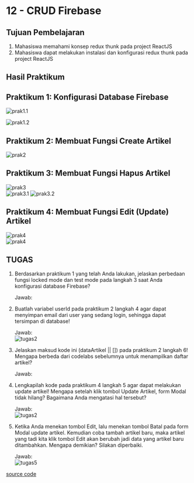 # 12 - CRUD Firebase
## Tujuan Pembelajaran

1. Mahasiswa memahami konsep redux thunk pada project ReactJS
2. Mahasiswa dapat melakukan instalasi dan konfigurasi redux thunk pada project ReactJS

## Hasil Praktikum
## Praktikum 1: Konfigurasi Database Firebase

![prak1.1](img/prak1.1.png)

![prak1.2](img/prak1.2.png)

## Praktikum 2: Membuat Fungsi Create Artikel

![prak2](img/prak2.png)

## Praktikum 3: Membuat Fungsi Hapus Artikel

![prak3](img/prak3.png)  
![prak3.1](img/prak3.1.png)
![prak3.2](img/prak3.2.png)  

## Praktikum 4: Membuat Fungsi Edit (Update) Artikel

![prak4](img/prak4.png)  
![prak4](img/prak4.2.png)  

## TUGAS
1. Berdasarkan praktikum 1 yang telah Anda lakukan, jelaskan perbedaan fungsi locked mode dan test mode pada langkah 3 saat Anda konfigurasi database Firebase?

    Jawab: 

2. Buatlah variabel userId pada praktikum 2 langkah 4 agar dapat menyimpan email dari user yang sedang login, sehingga dapat tersimpan di database!

    Jawab:  
    ![tugas2](img/tugas2.png)   

3. Jelaskan maksud kode ini (dataArtikel || []) pada praktikum 2 langkah 6! Mengapa berbeda dari codelabs sebelumnya untuk menampilkan daftar artikel?

    Jawab: 
    
4. Lengkapilah kode pada praktikum 4 langkah 5 agar dapat melakukan update artikel! Mengapa setelah klik tombol Update Artikel, form Modal tidak hilang? Bagaimana Anda mengatasi hal tersebut?

    Jawab:  
    ![tugas2](img/tugas2.png)  
5. Ketika Anda menekan tombol Edit, lalu menekan tombol Batal pada form Modal update artikel. Kemudian coba tambah artikel baru, maka artikel yang tadi kita klik tombol Edit akan berubah jadi data yang artikel baru ditambahkan. Mengapa demikian? Silakan diperbaiki.

    Jawab:  
    ![tugas5](img/tugas5.png)  

[source code](../../src/12_crud_firebase/)